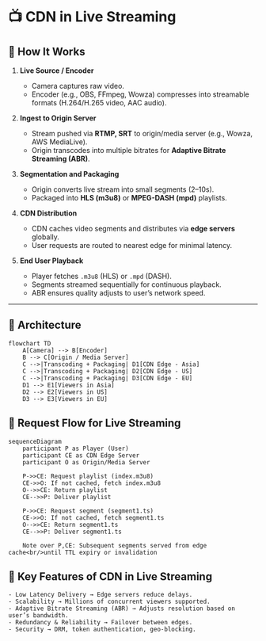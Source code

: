 # 📺 CDN in Live Streaming

## 🔹 How It Works
1. **Live Source / Encoder**
   - Camera captures raw video.
   - Encoder (e.g., OBS, FFmpeg, Wowza) compresses into streamable formats (H.264/H.265 video, AAC audio).

2. **Ingest to Origin Server**
   - Stream pushed via **RTMP, SRT** to origin/media server (e.g., Wowza, AWS MediaLive).
   - Origin transcodes into multiple bitrates for **Adaptive Bitrate Streaming (ABR)**.

3. **Segmentation and Packaging**
   - Origin converts live stream into small segments (2–10s).
   - Packaged into **HLS (m3u8)** or **MPEG-DASH (mpd)** playlists.

4. **CDN Distribution**
   - CDN caches video segments and distributes via **edge servers** globally.
   - User requests are routed to nearest edge for minimal latency.

5. **End User Playback**
   - Player fetches `.m3u8` (HLS) or `.mpd` (DASH).
   - Segments streamed sequentially for continuous playback.
   - ABR ensures quality adjusts to user’s network speed.

---

## 🔹 Architecture

```mermaid
flowchart TD
    A[Camera] --> B[Encoder]
    B --> C[Origin / Media Server]
    C -->|Transcoding + Packaging| D1[CDN Edge - Asia]
    C -->|Transcoding + Packaging| D2[CDN Edge - US]
    C -->|Transcoding + Packaging| D3[CDN Edge - EU]
    D1 --> E1[Viewers in Asia]
    D2 --> E2[Viewers in US]
    D3 --> E3[Viewers in EU]
```

## 🔹 Request Flow for Live Streaming
```
sequenceDiagram
    participant P as Player (User)
    participant CE as CDN Edge Server
    participant O as Origin/Media Server

    P->>CE: Request playlist (index.m3u8)
    CE->>O: If not cached, fetch index.m3u8
    O-->>CE: Return playlist
    CE-->>P: Deliver playlist

    P->>CE: Request segment (segment1.ts)
    CE->>O: If not cached, fetch segment1.ts
    O-->>CE: Return segment1.ts
    CE-->>P: Deliver segment1.ts

    Note over P,CE: Subsequent segments served from edge cache<br/>until TTL expiry or invalidation
```

## 🔹 Key Features of CDN in Live Streaming
    - Low Latency Delivery → Edge servers reduce delays.
    - Scalability → Millions of concurrent viewers supported.
    - Adaptive Bitrate Streaming (ABR) → Adjusts resolution based on user’s bandwidth.
    - Redundancy & Reliability → Failover between edges.
    - Security → DRM, token authentication, geo-blocking.
